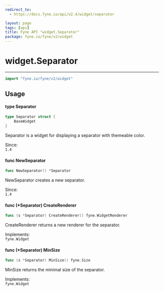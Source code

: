 ```yaml
---
redirect_to:
  - https://docs.fyne.io/api/v2.4/widget/separator

layout: page
tags: [api]
title: Fyne API "widget.Separator"
package: fyne.io/fyne/v2/widget
---
```

# widget.Separator
---

```go
import "fyne.io/fyne/v2/widget"
```

## Usage

#### type Separator

```go
type Separator struct {
	BaseWidget
}
```

Separator is a widget for displaying a separator with themeable color.


<div class="since">Since: <code>
1.4</code></div>

#### func  NewSeparator

```go
func NewSeparator() *Separator
```
NewSeparator creates a new separator.


<div class="since">Since: <code>
1.4</code></div>

#### func (*Separator) CreateRenderer

```go
func (s *Separator) CreateRenderer() fyne.WidgetRenderer
```
CreateRenderer returns a new renderer for the separator.


<div class="implements">Implements: <code>
fyne.Widget</code></div>

#### func (*Separator) MinSize

```go
func (s *Separator) MinSize() fyne.Size
```
MinSize returns the minimal size of the separator.


<div class="implements">Implements: <code>
fyne.Widget</code></div>
